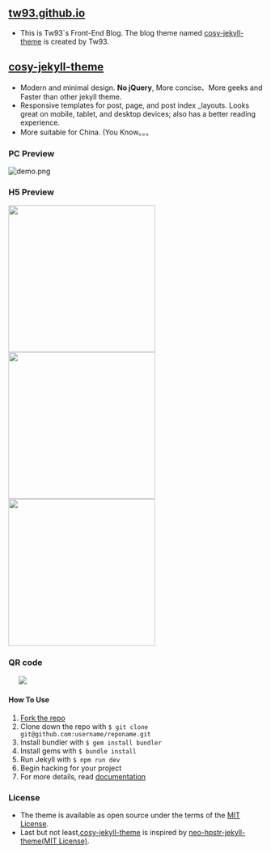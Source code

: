## [tw93.github.io](http://tw93.github.io/)
- This is Tw93`s Front-End Blog. The blog theme named [cosy-jekyll-theme](https://rubygems.org/gems/cosy-jekyll-theme) is created by Tw93.

## [cosy-jekyll-theme](https://rubygems.org/gems/cosy-jekyll-theme)
- Modern and minimal design. **No jQuery**, More concise、More geeks and Faster than other jekyll theme.
- Responsive templates for post, page, and post index _layouts. Looks great on mobile, tablet, and desktop devices; also has a better reading experience.
- More suitable for China. (You Know。。。
  
### PC Preview

  ![demo.png](http://ww1.sinaimg.cn/large/0060lm7Tgy1fc8ex7f19zj31kw19l11d.jpg)

### H5 Preview

   <img src="http://ww1.sinaimg.cn/large/0060lm7Tgy1fc8ex6yyh3j30xp1iy0z1.jpg" width="290"/><img src="http://ww3.sinaimg.cn/large/0060lm7Tgy1fc8eyalu16j30xp1iyq7g.jpg" width="290"/><img src="http://ww3.sinaimg.cn/large/0060lm7Tgy1fc8ex5vn9dj30xp1iyafo.jpg" width="290"/>

### QR code

  &nbsp;&nbsp;&nbsp;&nbsp;&nbsp;![](http://ww1.sinaimg.cn/large/0060lm7Tgy1fc8eyyn0msj305k05kglf.jpg)
  
#### How To Use
1. [Fork the repo](https://github.com/tw93/tw93.github.io)
2. Clone down the repo with `$ git clone git@github.com:username/reponame.git`
3. Install bundler with `$ gem install bundler`
4. Install gems with `$ bundle install`
5. Run Jekyll with `$ npm run dev`
6. Begin hacking for your project
7. For more details, read [documentation](http://jekyllrb.com/)

### License
- The theme is available as open source under the terms of the [MIT License](http://opensource.org/licenses/MIT).
- Last but not least,[cosy-jekyll-theme](https://rubygems.org/gems/cosy-jekyll-theme) is inspired by [neo-hpstr-jekyll-theme(MIT License)](http://github.com/aron-bordin/neo-hpstr-jekyll-theme).

